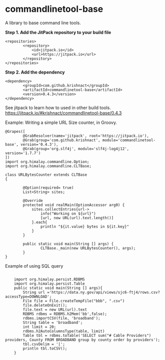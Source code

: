 # commandlinetool-base
A library to base command line tools.

**Step 1. Add the JitPack repository to your build file**
```
<repositories>
		<repository>
		    <id>jitpack.io</id>
		    <url>https://jitpack.io</url>
		</repository>
</repositories>
```

**Step 2. Add the dependency**
```
<dependency>
	    <groupId>com.github.krishnact</groupId>
	    <artifactId>commandlinetool-base</artifactId>
	    <version>0.4.3</version>
</dependency>
```
See jitpack to learn how to used in other build tools.
https://jitpack.io/#krishnact/commandlinetool-base/0.4.3

Example: Writing a simple URL Size counter, in Groovy.
```
@Grapes([
        @GrabResolver(name='jitpack', root='https://jitpack.io'),
        @Grab(group='com.github.krishnact', module='commandlinetool-base', version='0.4.3'),
        @Grab(group='org.slf4j', module='slf4j-log4j12', version='1.7.7')
])
import org.himalay.commandline.Option;
import org.himalay.commandline.CLTBase;

class URLBytesCounter extends CLTBase
{
    
        @Option(required= true)
        List<String> sites;
        
        @Override
        protected void realMain(OptionAccessor arg0) {
            sites.collectEntries{url->
                info("Working on ${url}")
                [url, new URL(url).text.length()]
            }.each{
                println "${it.value} bytes in ${it.key}"
            }
        }
        
        public static void main(String [] args) {
                CLTBase._main(new URLBytesCounter(), args);
        }
}
```

Example of using SQL query
```

    import org.himalay.persist.RDBMS
    import org.himalay.persist.Table
    public static void main(String [] args){
        String url ='https://data.ny.gov/api/views/sjc6-ftj4/rows.csv?accessType=DOWNLOAD';
        File file = File.createTempFile("bbb", ".csv")
        file.deleteOnExit();
        file.text = new URL(url).text
        RDBMS rdbms = RDBMS.h2Mem('bb',false);
        rdbms.importCSV(file, 'broadband');
        String table = 'broadband';
        int limit = 20;
        rdbms.h2AutoColumnsType(table, limit)
        Table tbl = rdbms.toTable('SELECT sum("# Cable Providers") providers, County FROM BROADBAND group by county order by providers');
        tbl.csvDelim = '|';
        println tbl.toCSV();
    }   
```
